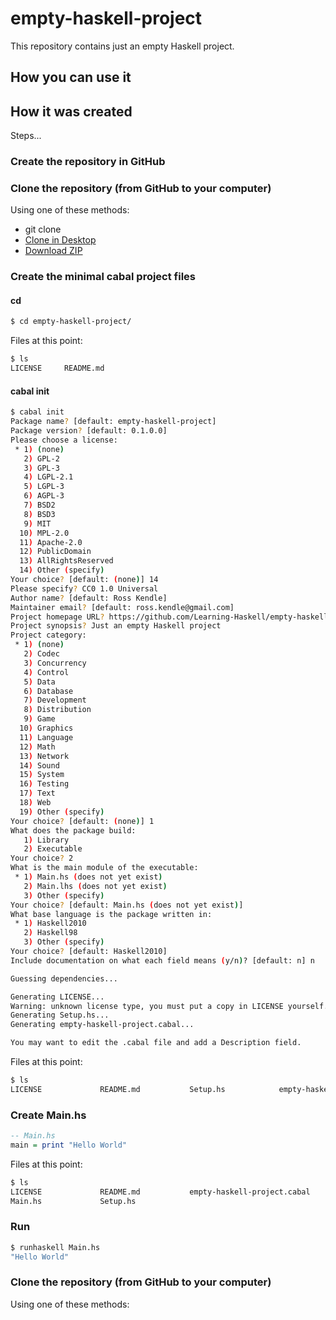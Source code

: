 # empty-haskell-project

This repository contains just an empty Haskell project.


## How you can use it


## How it was created

Steps...


### Create the repository in GitHub


### Clone the repository (from GitHub to your computer)

Using one of these methods:

- git clone 
- [Clone in Desktop](github-mac://openRepo/https://github.com/Learning-Haskell/empty-haskell-project)
- [Download ZIP](https://github.com/Learning-Haskell/empty-haskell-project/archive/master.zip)


### Create the minimal cabal project files

#### cd

``` bash
$ cd empty-haskell-project/
```

Files at this point:

``` bash
$ ls
LICENSE		README.md
```

#### cabal init

``` bash
$ cabal init
Package name? [default: empty-haskell-project] 
Package version? [default: 0.1.0.0] 
Please choose a license:
 * 1) (none)
   2) GPL-2
   3) GPL-3
   4) LGPL-2.1
   5) LGPL-3
   6) AGPL-3
   7) BSD2
   8) BSD3
   9) MIT
  10) MPL-2.0
  11) Apache-2.0
  12) PublicDomain
  13) AllRightsReserved
  14) Other (specify)
Your choice? [default: (none)] 14
Please specify? CC0 1.0 Universal
Author name? [default: Ross Kendle] 
Maintainer email? [default: ross.kendle@gmail.com] 
Project homepage URL? https://github.com/Learning-Haskell/empty-haskell-project
Project synopsis? Just an empty Haskell project
Project category:
 * 1) (none)
   2) Codec
   3) Concurrency
   4) Control
   5) Data
   6) Database
   7) Development
   8) Distribution
   9) Game
  10) Graphics
  11) Language
  12) Math
  13) Network
  14) Sound
  15) System
  16) Testing
  17) Text
  18) Web
  19) Other (specify)
Your choice? [default: (none)] 1
What does the package build:
   1) Library
   2) Executable
Your choice? 2
What is the main module of the executable:
 * 1) Main.hs (does not yet exist)
   2) Main.lhs (does not yet exist)
   3) Other (specify)
Your choice? [default: Main.hs (does not yet exist)] 
What base language is the package written in:
 * 1) Haskell2010
   2) Haskell98
   3) Other (specify)
Your choice? [default: Haskell2010] 
Include documentation on what each field means (y/n)? [default: n] n

Guessing dependencies...

Generating LICENSE...
Warning: unknown license type, you must put a copy in LICENSE yourself.
Generating Setup.hs...
Generating empty-haskell-project.cabal...

You may want to edit the .cabal file and add a Description field.
```

Files at this point:

``` bash
$ ls
LICENSE				README.md			Setup.hs			empty-haskell-project.cabal
```

### Create Main.hs

``` haskell
-- Main.hs
main = print "Hello World"
```

Files at this point:

``` bash
$ ls
LICENSE				README.md			empty-haskell-project.cabal
Main.hs				Setup.hs
```

### Run

``` bash
$ runhaskell Main.hs
"Hello World"
```

### Clone the repository (from GitHub to your computer)

Using one of these methods: